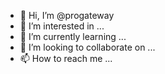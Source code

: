 - 👋 Hi, I’m @progateway
- 👀 I’m interested in ...
- 🌱 I’m currently learning ...
- 💞️ I’m looking to collaborate on ...
- 📫 How to reach me ...

<!---
progateway/progateway is a ✨ special ✨ repository because its `README.md` (this file) appears on your GitHub profile.
You can click the Preview link to take a look at your changes.
--->
